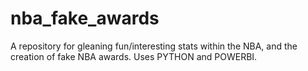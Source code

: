 # nba_fake_awards
A repository for gleaning fun/interesting stats within the NBA, and the creation of fake NBA awards. Uses PYTHON and POWERBI.
